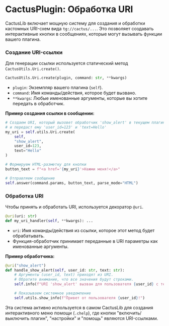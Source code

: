 
# CactusPlugin: Обработка URI

CactusLib включает мощную систему для создания и обработки кастомных URI-схем вида `tg://cactus/...`. Это позволяет создавать интерактивные кнопки в сообщениях, которые могут вызывать функции вашего плагина.

### Создание URI-ссылки

Для генерации ссылки используется статический метод `CactusUtils.Uri.create()`.

```python
CactusUtils.Uri.create(plugin, command: str, **kwargs)
```

  - `plugin`: Экземпляр вашего плагина (`self`).
  - `command`: Имя команды/действия, которое будет вызвано.
  - `**kwargs`: Любые именованные аргументы, которые вы хотите передать в обработчик.

**Пример создания ссылки в сообщении:**

```python
# Создаем URI, который вызовет обработчик 'show_alert' в текущем плагине
# и передаст ему 'user_id=123' и 'text=Hello'
my_uri = self.utils.Uri.create(
    self,
    "show_alert",
    user_id=123,
    text="Hello"
)

# Формируем HTML-разметку для кнопки
button_text = f"<a href='{my_uri}'>Нажми меня!</a>"

# Отправляем сообщение
self.answer(command.params, button_text, parse_mode="HTML")
```

### Обработка URI

Чтобы принять и обработать URI, используется декоратор `@uri`.

```python
@uri(uri: str)
def my_uri_handler(self, **kwargs): ...
```

  - `uri`: Имя команды/действия из ссылки, которое этот метод будет обрабатывать.
  - Функция-обработчик принимает переданные в URI параметры как именованные аргументы.

**Пример обработчика:**

```python
@uri("show_alert")
def handle_show_alert(self, user_id: str, text: str):
    # Аргументы (user_id, text) приходят из URI.
    # Обратите внимание, что все значения будут строками.
    self.info(f"URI 'show_alert' вызван для пользователя {user_id} с текстом: {text}")

    # Показываем системное уведомление
    self.utils.show_info(f"Привет от пользователя {user_id}!")
```

Эта система активно используется в самом CactusLib для создания интерактивного меню помощи (`.chelp`), где кнопки "включить/выключить плагин", "настройки" и "помощь" являются URI-ссылками.
